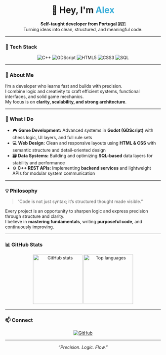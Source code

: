 <h1 align="center">👋 Hey, I'm <span style="color:#3BAFDA;">Alex</span></h1>

<p align="center">
  <b>Self-taught developer from Portugal 🇵🇹</b><br>
  Turning ideas into clean, structured, and meaningful code.
</p>

---

### 🧠 Tech Stack
<p align="center">
  <img src="https://img.shields.io/badge/C++-00599C?style=for-the-badge&logo=cplusplus&logoColor=white" alt="C++" />
  <img src="https://img.shields.io/badge/GDScript-478CBF?style=for-the-badge&logo=godot-engine&logoColor=white" alt="GDScript" />
  <img src="https://img.shields.io/badge/HTML5-E34F26?style=for-the-badge&logo=html5&logoColor=white" alt="HTML5" />
  <img src="https://img.shields.io/badge/CSS3-1572B6?style=for-the-badge&logo=css3&logoColor=white" alt="CSS3" />
  <img src="https://img.shields.io/badge/SQL-336791?style=for-the-badge&logo=postgresql&logoColor=white" alt="SQL" />
</p>

---

### 🚀 About Me
I’m a developer who learns fast and builds with precision.  
I combine logic and creativity to craft efficient systems, functional interfaces, and solid game mechanics.  
My focus is on **clarity, scalability, and strong architecture**.

---

### 🧩 What I Do
- 🎮 **Game Development:** Advanced systems in **Godot (GDScript)** with chess logic, UI layers, and full rule sets  
- 💻 **Web Design:** Clean and responsive layouts using **HTML & CSS** with semantic structure and detail-oriented design  
- 🗃️ **Data Systems:** Building and optimizing **SQL-based** data layers for stability and performance  
- ⚙️ **C++ REST APIs:** Implementing **backend services** and lightweight APIs for modular system communication  

---

### 💡 Philosophy
> “Code is not just syntax; it’s structured thought made visible.”

Every project is an opportunity to sharpen logic and express precision through structure and clarity.  
I believe in **mastering fundamentals**, writing **purposeful code**, and continuously improving.

---

### 📊 GitHub Stats
<p align="center">
  <img src="https://github-readme-stats.vercel.app/api?username=alextav2006&show_icons=true&theme=tokyonight&hide_border=true" alt="GitHub stats" height="160"/>
  <img src="https://github-readme-stats.vercel.app/api/top-langs/?username=alextav2006&layout=compact&theme=tokyonight&hide_border=true" alt="Top languages" height="160"/>
</p>

---

### 📫 Connect
<p align="center">
  <a href="https://github.com/alextav2006" target="_blank">
    <img src="https://img.shields.io/badge/GitHub-100000?style=for-the-badge&logo=github&logoColor=white" alt="GitHub"/>
  </a>
</p>

---

<p align="center">
  <i>“Precision. Logic. Flow.”</i>
</p>
